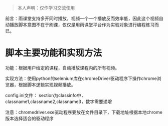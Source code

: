 > 本人声明：仅作学习交流使用

前言：雨课堂支持多开同时播放，视频一个一个播放反而效率低，因此这个视频自动播放脚本意图不在于刷课，仅仅是用雨课堂平台作为实验对象进行编程练习而已。

# 脚本主要功能和实现方法
功能：根据用户给定的课程，自动播放课程内的所有视频。

实现方法：使用python的selenium库在chromeDriver驱动程序下操作chrome浏览器，根据脚本逻辑实现视频播放。


config.ini文件：
section为classinfo中，classname1,classname2,classname3，数字需要递增

注意：chromedriver.exe驱动程序要放在文件目录下，下载地址根据本地chrome版本选择适合的驱动程序
